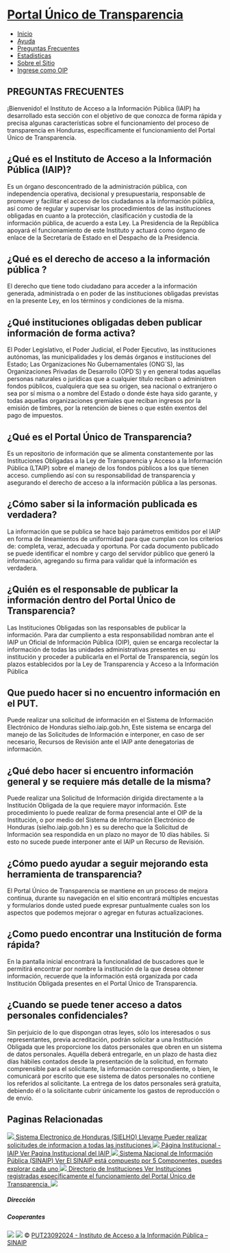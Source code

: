 # [Portal Único de Transparencia](https://portalunico.iaip.gob.hn/)
  * [ Inicio](https://portalunico.iaip.gob.hn/)
  * [ Ayuda](https://portalunico.iaip.gob.hn/ayuda)
  * [ Preguntas Frecuentes](https://portalunico.iaip.gob.hn/preguntas_frecuentes)
  * [ Estadisticas](https://portalunico.iaip.gob.hn/estadisticas)
  * [ Sobre el Sitio](https://portalunico.iaip.gob.hn/sobre_sitio)
  * [ Ingrese como OIP](https://portalunico.iaip.gob.hn/oip/iniciar)


## PREGUNTAS FRECUENTES
¡Bienvenido! el Instituto de Acceso a la Información Pública (IAIP) ha desarrollado esta sección con el objetivo de que conozca de forma rápida y precisa algunas características sobre el funcionamiento del proceso de transparencia en Honduras, específicamente el funcionamiento del Portal Único de Transparencia.
##  ¿Qué es el Instituto de Acceso a la Información Pública (IAIP)? 
Es un órgano desconcentrado de la administración pública, con independencia operativa, decisional y presupuestaria, responsable de promover y facilitar el acceso de los ciudadanos a la información pública, así como de regular y supervisar los procedimientos de las instituciones obligadas en cuanto a la protección, clasificación y custodia de la información pública, de acuerdo a esta Ley. La Presidencia de la República apoyará el funcionamiento de este Instituto y actuará como órgano de enlace de la Secretaría de Estado en el Despacho de la Presidencia. 
##  ¿Qué es el derecho de acceso a la información pública ? 
El derecho que tiene todo ciudadano para acceder a la información generada, administrada o en poder de las instituciones obligadas previstas en la presente Ley, en los términos y condiciones de la misma.
##  ¿Qué instituciones obligadas deben publicar información de forma activa? 
El Poder Legislativo, el Poder Judicial, el Poder Ejecutivo, las instituciones autónomas, las municipalidades y los demás órganos e instituciones del Estado; Las Organizaciones No Gubernamentales (ONG´S), las Organizaciones Privadas de Desarrollo (OPD´S) y en general todas aquellas personas naturales o jurídicas que a cualquier título reciban o administren fondos públicos, cualquiera que sea su origen, sea nacional o extranjero o sea por sí misma o a nombre del Estado o donde éste haya sido garante, y todas aquellas organizaciones gremiales que reciban ingresos por la emisión de timbres, por la retención de bienes o que estén exentos del pago de impuestos.
##  ¿Qué es el Portal Único de Transparencia? 
Es un repositorio de información que se alimenta constantemente por las Instituciones Obligadas a la Ley de Transparencia y Acceso a la Información Pública (LTAIP) sobre el manejo de los fondos públicos a los que tienen acceso. cumpliendo así con su responsabilidad de transparencia y asegurando el derecho de acceso a la información pública a las personas.
##  ¿Cómo saber si la información publicada es verdadera? 
La información que se publica se hace bajo parámetros emitidos por el IAIP en forma de lineamientos de uniformidad para que cumplan con los criterios de: completa, veraz, adecuada y oportuna. Por cada documento publicado se puede identificar el nombre y cargo del servidor público que generó la información, agregando su firma para validar qué la información es verdadera.
##  ¿Quién es el responsable de publicar la información dentro del Portal Único de Transparencia? 
Las Instituciones Obligadas son las responsables de publicar la información. Para dar cumpliento a esta responsabilidad nombran ante el IAIP un Oficial de Información Pública (OIP), quien se encarga recolectar la información de todas las unidades administrativas presentes en su institución y proceder a publicarla en el Portal de Transparencia, según los plazos establecidos por la Ley de Transparencia y Acceso a la Información Pública
##  Que puedo hacer si no encuentro información en el PUT. 
Puede realizar una solicitud de información en el Sistema de Información Electrónico de Honduras sielho.iaip.gob.hn, Este sistema se encarga del manejo de las Solicitudes de Información e interponer, en caso de ser necesario, Recursos de Revisión ante el IAIP ante denegatorias de información.
##  ¿Qué debo hacer si encuentro información general y se requiere más detalle de la misma? 
Puede realizar una Solicitud de Información dirigida directamente a la Institución Obligada de la que requiere mayor información. Este procedimiento lo puede realizar de forma presencial ante el OIP de la Institución, o por medio del Sistema de Información Electrónico de Honduras (sielho.iaip.gob.hn ) es su derecho que la Solicitud de Información sea respondida en un plazo no mayor de 10 días hábiles. Si esto no sucede puede interponer ante el IAIP un Recurso de Revisión.
##  ¿Cómo puedo ayudar a seguir mejorando esta herramienta de transparencia? 
El Portal Único de Transparencia se mantiene en un proceso de mejora continua, durante su navegación en el sitio encontrará múltiples encuestas y formularios donde usted puede expresar puntualmente cuales son los aspectos que podemos mejorar o agregar en futuras actualizaciones.
##  ¿Como puedo encontrar una Institución de forma rápida? 
En la pantalla inicial encontrará la funcionalidad de buscadores que le permitirá encontrar por nombre la institución de la que desea obtener información, recuerde que la información está organizada por cada Institución Obligada presentes en el Portal Único de Transparencia.
##  ¿Cuando se puede tener acceso a datos personales confidenciales? 
Sin perjuicio de lo que dispongan otras leyes, sólo los interesados o sus representantes, previa acreditación, podrán solicitar a una Institución Obligada que les proporcione los datos personales que obren en un sistema de datos personales. Aquélla deberá entregarle, en un plazo de hasta diez días hábiles contados desde la presentación de la solicitud, en formato comprensible para el solicitante, la información correspondiente, o bien, le comunicará por escrito que ese sistema de datos personales no contiene los referidos al solicitante. La entrega de los datos personales será gratuita, debiendo él o la solicitante cubrir únicamente los gastos de reproducción o de envío.
## Paginas Relacionadas
[ ![](https://portalunico.iaip.gob.hn/static/logos/SIELH.jpeg) Sistema Electronico de Honduras (SIELHO) Llevame Pueder realizar solicitudes de informacion a todas las instituciones  ](http://sielho.iaip.gob.hn/)
[ ![](https://portalunico.iaip.gob.hn/static/logos/IAIP.jpeg) Página Institucional - IAIP Ver Pagina Institucional del IAIP ](https://web.iaip.gob.hn/)
[ ![](https://portalunico.iaip.gob.hn/static/logos/SINAIP.jpeg) Sistema Nacional de Información Pública (SINAIP) Ver El SINAIP está compuesto por 5 Componentes, puedes explorar cada uno ](https://sinaip.iaip.gob.hn/)
[ ![](https://portalunico.iaip.gob.hn/static/img/instituciones.png) Directorio de Instituciones Ver Instituciones registradas específicamente el funcionamiento del Portal Único de Transparencia. ](https://portalunico.iaip.gob.hn/instituciones/)
[![](https://portalunico.iaip.gob.hn/static/img/ayuda.png)](https://portalunico.iaip.gob.hn/ayuda)
##### Dirección
##### Cooperantes
![](https://portalunico.iaip.gob.hn/static/img/espa.png)
![](https://portalunico.iaip.gob.hn/static/img/footer-4.65f1960e03aee99981af.png)
[](https://twitter.com/iaiphonduras?lang=en) [](https://web.facebook.com/iaiphonduras)
© [PUT23092024 - Instituto de Acceso a la Información Pública – SINAIP](https://www.iaip.gob.hn)
[](https://portalunico.iaip.gob.hn/preguntas_frecuentes)
